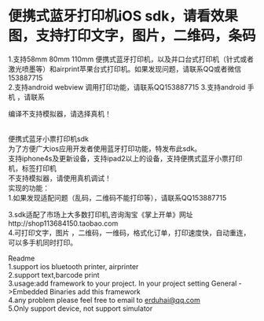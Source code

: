 # 便携式蓝牙打印机iOS sdk，请看效果图，支持打印文字，图片，二维码，条码
1.支持58mm 80mm 110mm 便携式蓝牙打印机，以及并口台式打印机（针式或者激光喷墨等）和airprint苹果台式打印机。如果发现问题，请联系QQ或者微信153887715<br>
2.支持android webview  调用打印功能，请联系QQ153887715
3.支持android 手机 ，请联系

编译不支持模拟器，请选择真机！

<br>
便携式蓝牙小票打印机sdk<br>
为了方便广大ios应用开发者使用蓝牙打印功能，特发布此sdk。<br>
支持iphone4s及更新设备，支持ipad2以上的设备，支持便携式蓝牙小票打印机，标签打印机<br>
不支持模拟器，请使用真机调试！
<br>
实现的功能：<br>
1.如果发现适配问题（乱码，二维码不能打印等），请联系QQ153887715<br>

3.sdk适配了市场上大多数打印机,咨询淘宝《掌上开单》网址http://shop113684150.taobao.com<br>
4.可打印文字，图片 ，二维码，一维码，格式化订单，打印速度快，自动重连，可以多手机同时打印。<br>

Readme<br>
1.support ios bluetooth printer, airprinter<br>
2.support text,barcode print<br>
3.usage:add framework to your project. In your project setting  General ->Embedded Binaries add this framework<br>
4.any problem please feel free to email to erduhai@qq.com<br>
5.Only support device, not support simulator


